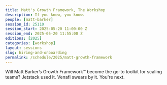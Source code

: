 ```yaml
---
title: Matt's Growth Framework, The Workshop
description: If you know, you know.
people: [matt-barker]
session_id: 25110
session_start: 2025-05-20 11:00:00 Z
session_end: 2025-05-20 11:55:00 Z 
editions: [2025]
categories: [workshop]
layout: sessions
slug: hiring-and-onboarding
permalink: /schedule/2025/matt-growth-framework
---
```


Will Matt Barker’s Growth Framework™ become the go-to toolkit for scaling teams?
Jetstack used it. Venafi swears by it. You're next.
